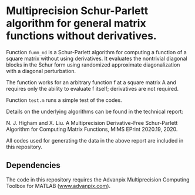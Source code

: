 # Multiprecision Schur-Parlett algorithm for general matrix functions without derivatives. 

Function `funm_nd` is a Schur-Parlett algorithm for computing a function of a square
matrix without using derivatives. It evaluates the nontrivial diagonal
blocks in the Schur form using randomized approximate diagonalization with
a diagonal perturbation.

The function works for an arbitrary function f at a square matrix A and
requires only the ability to evaluate f itself; derivatives are not required.

Function `test.m` runs a simple test of the codes.

Details on the underlying algorithms can be found in the technical report:

N. J. Higham and X. Liu. A Multiprecision Derivative-Free Schur-Parlett Algorithm for Computing Matrix Functions, MIMS EPrint 2020.19, 2020.

All codes used for generating the data in the above report are included in this repository.

## Dependencies

The code in this repository requires the Advanpix Multiprecision Computing
Toolbox for MATLAB (www.advanpix.com).
